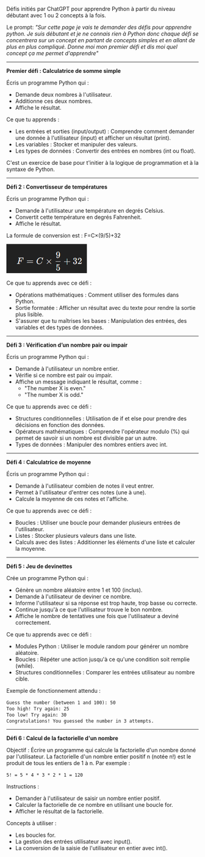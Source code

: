Défis initiés par ChatGPT pour apprendre Python à partir du niveau débutant avec 1 ou 2 concepts à la fois.

Le prompt:  *"Sur cette page je vais te demander des défis pour apprendre python. Je suis débutant et je ne connais rien à Python donc chaque défi se concentrera sur un concept en partant de concepts simples et en allant de plus en plus compliqué. Donne moi mon premier défi et dis moi quel concept ça me permet d'apprendre"*


__________________________________

**Premier défi : Calculatrice de somme simple**

Écris un programme Python qui :

- Demande deux nombres à l'utilisateur.
- Additionne ces deux nombres.
- Affiche le résultat.

Ce que tu apprends :

- Les entrées et sorties (input/output) : Comprendre comment demander une donnée à l'utilisateur (input) et afficher un résultat (print).
- Les variables : Stocker et manipuler des valeurs.
- Les types de données : Convertir des entrées en nombres (int ou float).

C'est un exercice de base pour t'initier à la logique de programmation et à la syntaxe de Python. 



________________________

**Défi 2 : Convertisseur de températures**

Écris un programme Python qui :

- Demande à l'utilisateur une température en degrés Celsius.
- Convertit cette température en degrés Fahrenheit.
- Affiche le résultat.

La formule de conversion est : F=C×(9/5)+32

![](https://github.com/seravilofr/Defis-chat-gpt/blob/main/images/Celsius%20to%20Fahrenheit%20conversion.png?raw=true)

Ce que tu apprends avec ce défi :

- Opérations mathématiques : Comment utiliser des formules dans Python.
- Sortie formatée : Afficher un résultat avec du texte pour rendre la sortie plus lisible.
- S'assurer que tu maîtrises les bases : Manipulation des entrées, des variables et des types de données.

_______________________________

**Défi 3 : Vérification d’un nombre pair ou impair**

Écris un programme Python qui :

- Demande à l'utilisateur un nombre entier.
- Vérifie si ce nombre est pair ou impair.
- Affiche un message indiquant le résultat, comme :
  * "The number X is even."
  * "The number X is odd."

Ce que tu apprends avec ce défi :

- Structures conditionnelles : Utilisation de if et else pour prendre des décisions en fonction des données.
- Opérateurs mathématiques : Comprendre l'opérateur modulo (%) qui permet de savoir si un nombre est divisible par un autre.
- Types de données : Manipuler des nombres entiers avec int.

___________________________________________

**Défi 4 : Calculatrice de moyenne**

Écris un programme Python qui :

- Demande à l'utilisateur combien de notes il veut entrer.
- Permet à l'utilisateur d'entrer ces notes (une à une).
- Calcule la moyenne de ces notes et l'affiche.

Ce que tu apprends avec ce défi :

- Boucles : Utiliser une boucle pour demander plusieurs entrées de l'utilisateur.
- Listes : Stocker plusieurs valeurs dans une liste.
- Calculs avec des listes : Additionner les éléments d'une liste et calculer la moyenne.

_________________________________________________

**Défi 5 : Jeu de devinettes**

Crée un programme Python qui :

- Génère un nombre aléatoire entre 1 et 100 (inclus).
- Demande à l'utilisateur de deviner ce nombre.
- Informe l'utilisateur si sa réponse est trop haute, trop basse ou correcte.
- Continue jusqu'à ce que l'utilisateur trouve le bon nombre.
- Affiche le nombre de tentatives une fois que l'utilisateur a deviné correctement.

Ce que tu apprends avec ce défi :

- Modules Python : Utiliser le module random pour générer un nombre aléatoire.
- Boucles : Répéter une action jusqu'à ce qu'une condition soit remplie (while).
- Structures conditionnelles : Comparer les entrées utilisateur au nombre cible.

Exemple de fonctionnement attendu :

```
Guess the number (between 1 and 100): 50
Too high! Try again: 25
Too low! Try again: 30
Congratulations! You guessed the number in 3 attempts.
```

_____________________________________

**Défi 6 : Calcul de la factorielle d'un nombre**

Objectif : Écrire un programme qui calcule la factorielle d'un nombre donné par l'utilisateur. La factorielle d'un nombre entier positif n (notée n!) est le produit de tous les entiers de 1 à n. Par exemple :

```
5! = 5 * 4 * 3 * 2 * 1 = 120
``` 

Instructions :

- Demander à l'utilisateur de saisir un nombre entier positif.
- Calculer la factorielle de ce nombre en utilisant une boucle for.
- Afficher le résultat de la factorielle.

Concepts à utiliser :

- Les boucles for.
- La gestion des entrées utilisateur avec input().
- La conversion de la saisie de l'utilisateur en entier avec int().